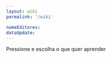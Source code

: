 ```yaml
---
layout: wiki
permalink: '/wiki'

nomeEditores: 
dataUpdate: 
---
```


Pressione e escolha o que quer aprender